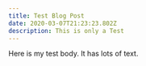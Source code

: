 ```yaml
---
title: Test Blog Post
date: 2020-03-07T21:23:23.802Z
description: This is only a Test
---
```

Here is my test body. It has lots of text.